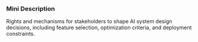 ### Mini Description

Rights and mechanisms for stakeholders to shape AI system design decisions, including feature selection, optimization criteria, and deployment constraints.
